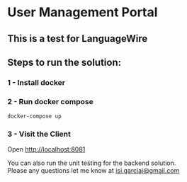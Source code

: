 # User Management Portal
## This is a test for LanguageWire

## Steps to run the solution:
### 1 - Install docker

### 2 - Run docker compose
    docker-compose up

### 3 - Visit the Client
Open <http://localhost:8081>

You can also run the unit testing for the backend solution.  
Please any questions let me know at isi.garciaj@gmail.com
